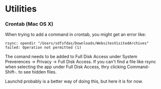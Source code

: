 # Utilities

### Crontab \(Mac OS X\)

When trying to add a command in crontab, you might get an error like:

```text
rsync: opendir "/Users/sdfsfdas/Downloads/WebsitesVisitedArchives" failed: Operation not permitted (1)
```

The comand needs to be added to Full Disk Access under System Preverences -&gt; Privacy -&gt; Full Disk Access. If you can't find a file like rsync when selecting the app under Full Disk Access, thry clicking Command-Shift-. to see hidden files.

Launchd probably is a better way of doing this, but here it is for now.

